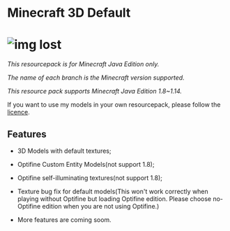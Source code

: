 # Minecraft 3D Default
# ![img lost](https://raw.githubusercontent.com/GeForceLegend/Minecraft-Default-3D/1.14-All/pack.png)

*This resourcepack is for Minecraft Java Edition only.*

*The name of each branch is the Minecraft version supported.*

*This resource pack supports Minecraft Java Edition 1.8~1.14.*

If you want to use my models in your own resourcepack, please follow the [licence](./LICENCE).

## Features

- 3D Models with default textures;

- Optifine Custom Entity Models(not support 1.8);

- Optifine self-illuminating textures(not support 1.8);

- Texture bug fix for default models(This won't work correctly when playing without Optifine but loading Optifine edition. Please choose no-Optifine edition when you are not using Optifine.)

- More features are coming soom.
